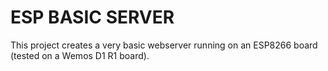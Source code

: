 # ESP BASIC SERVER
This project creates a very basic webserver running on an ESP8266 board (tested on a Wemos D1 R1 board).
